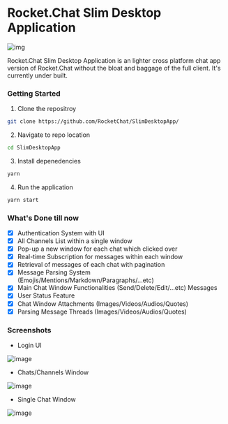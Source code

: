 # Rocket.Chat Slim Desktop Application
![img](https://raw.githubusercontent.com/RocketChat/Rocket.Chat.Artwork/master/Logos/2020/png/logo-horizontal-red.png)

Rocket.Chat Slim Desktop Application is an lighter cross platform chat app version of Rocket.Chat without the bloat and baggage of the full client. It's currently under built.

### Getting Started

1. Clone the repositroy
```sh
git clone https://github.com/RocketChat/SlimDesktopApp/
```

2. Navigate to repo location
```sh
cd SlimDesktopApp
```

3. Install depenedencies
```sh
yarn
```
4. Run the application
```sh
yarn start
```

### What's Done till now
- [x] Authentication System with UI
- [x] All Channels List within a single window
- [x] Pop-up a new window for each chat which clicked over
- [x] Real-time Subscription for messages within each window
- [x] Retrieval of messages of each chat with pagination
- [x] Message Parsing System (Emojis/Mentions/Markdown/Paragraphs/...etc)
- [x] Main Chat Window Functionalities (Send/Delete/Edit/...etc) Messages
- [x] User Status Feature
- [x] Chat Window Attachments (Images/Videos/Audios/Quotes)
- [x] Parsing Message Threads (Images/Videos/Audios/Quotes)

### Screenshots

- Login UI

![image](https://user-images.githubusercontent.com/34144004/183989453-0ba19252-82fd-4a66-b3ed-026125dd2094.png)

- Chats/Channels Window

![image](https://user-images.githubusercontent.com/34144004/178370148-5cc8bf5b-6119-4366-86a8-a3efffcef21d.png)

- Single Chat Window

![image](https://user-images.githubusercontent.com/34144004/178370391-26c815b2-3dec-4d8e-a50d-7ad565104452.png)
